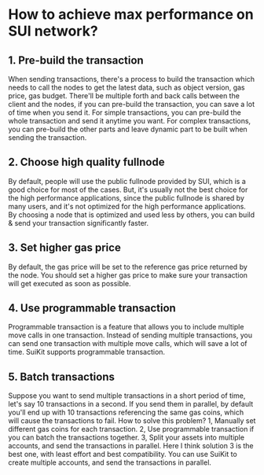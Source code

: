 # How to achieve max performance on SUI network?

## 1. Pre-build the transaction
When sending transactions, there's a process to build the transaction which needs to call the nodes to get the latest data, such as object version, gas price, gas budget.
There'll be multiple forth and back calls between the client and the nodes, if you can pre-build the transaction, you can save a lot of time when you send it.
For simple transactions, you can pre-build the whole transaction and send it anytime you want.
For complex transactions, you can pre-build the other parts and leave dynamic part to be built when sending the transaction.

## 2. Choose high quality fullnode
By default, people will use the public fullnode provided by SUI, which is a good choice for most of the cases.
But, it's usually not the best choice for the high performance applications, since the public fullnode is shared by many users, and it's not optimized for the high performance applications.
By choosing a node that is optimized and used less by others, you can build & send your transaction significantly faster.

## 3. Set higher gas price
By default, the gas price will be set to the reference gas price returned by the node.
You should set a higher gas price to make sure your transaction will get executed as soon as possible.

## 4. Use programmable transaction
Programmable transaction is a feature that allows you to include multiple move calls in one transaction.
Instead of sending multiple transactions, you can send one transaction with multiple move calls, which will save a lot of time.
SuiKit supports programmable transaction.

## 5. Batch transactions
Suppose you want to send multiple transactions in a short period of time, let's say 10 transactions in a second.
If you send them in parallel, by default you'll end up with 10 transactions referencing the same gas coins, which will cause the transactions to fail.
How to solve this problem?
1, Manually set different gas coins for each transaction.
2, Use programmable transaction if you can batch the transactions together.
3, Split your assets into multiple accounts, and send the transactions in parallel.
Here I think solution 3 is the best one, with least effort and best compatibility.
You can use SuiKit to create multiple accounts, and send the transactions in parallel.